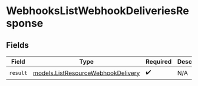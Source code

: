 # WebhooksListWebhookDeliveriesResponse


## Fields

| Field                                                                          | Type                                                                           | Required                                                                       | Description                                                                    |
| ------------------------------------------------------------------------------ | ------------------------------------------------------------------------------ | ------------------------------------------------------------------------------ | ------------------------------------------------------------------------------ |
| `result`                                                                       | [models.ListResourceWebhookDelivery](../models/listresourcewebhookdelivery.md) | :heavy_check_mark:                                                             | N/A                                                                            |